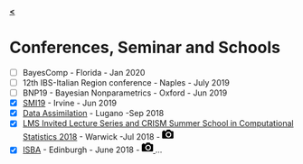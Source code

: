 [**<**](/index)

# Conferences, Seminar and Schools

- [ ] BayesComp - Florida - Jan 2020
- [ ] 12th IBS-Italian Region conference - Naples - July 2019
- [ ] BNP19 - Bayesian Nonparametrics - Oxford - Jun 2019
- [x] [SMI19](/pages/SMI19) - Irvine - Jun 2019
- [x] [Data Assimilation](/pages/lug) - Lugano -Sep 2018
- [x] [LMS Invited Lecture Series and CRISM Summer School in Computational Statistics 2018](/pages/Warwick18) - Warwick -Jul 2018 - [ <img  width="20" height="20" src="/images/cam3.png"> ](/pages/Warwick18)
- [x] [ISBA](https://bayesian.org/isba2018/) - Edinburgh - June 2018 - [ <img  width="20" height="20" src="/images/cam3.png"> ](/pages/Isba)
...
